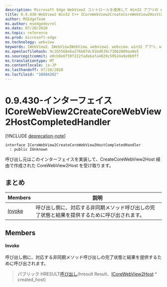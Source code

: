 ```yaml
---
description: Microsoft Edge WebView2 コントロールを使用して Win32 アプリの web コンテンツをホストする
title: 0.9.430-WebView2 Win32 C++ ICoreWebView2CreateCoreWebView2HostCompletedHandler
author: MSEdgeTeam
ms.author: msedgedevrel
ms.date: 07/20/2020
ms.topic: reference
ms.prod: microsoft-edge
ms.technology: webview
keywords: IWebView2、IWebView2WebView、webview2、webview、win32 アプリ、win32、edge、ICoreWebView2、ICoreWebView2Host、browser control、edge html
ms.openlocfilehash: 9c2b5568e6a276b07dc91bd639c730b2009aa9e5
ms.sourcegitcommit: e0cb9e6f59f222fade6afa4829c59524a9a9b9ff
ms.translationtype: MT
ms.contentlocale: ja-JP
ms.lasthandoff: 07/20/2020
ms.locfileid: "10884282"
---
```

# 0.9.430-インターフェイス ICoreWebView2CreateCoreWebView2HostCompletedHandler 

[!INCLUDE [deprecation-note](../../includes/deprecation-note.md)]

```
interface ICoreWebView2CreateCoreWebView2HostCompletedHandler
  : public IUnknown
```

呼び出し元はこのインターフェイスを実装して、CreateCoreWebView2Host 経由で作成された CoreWebView2Host を受け取ります。

## まとめ

 Members                        | 説明
--------------------------------|---------------------------------------------
[Invoke](#invoke) | 呼び出し側に、対応する非同期メソッド呼び出しの完了状態と結果を提供するために呼び出されます。

## Members

#### Invoke 

呼び出し側に、対応する非同期メソッド呼び出しの完了状態と結果を提供するために呼び出されます。

> パブリック HRESULT[呼び出し](#invoke)(hresult Result、[ICoreWebView2Host](ICoreWebView2Host.md) * created_host)

